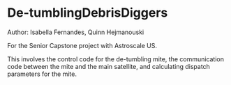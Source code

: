 # De-tumblingDebrisDiggers
Author: Isabella Fernandes, Quinn Hejmanouski

For the Senior Capstone project with Astroscale US. 

This involves the control code for the de-tumbling mite, the communication code between the mite and the main satellite, and calculating dispatch parameters for the mite.